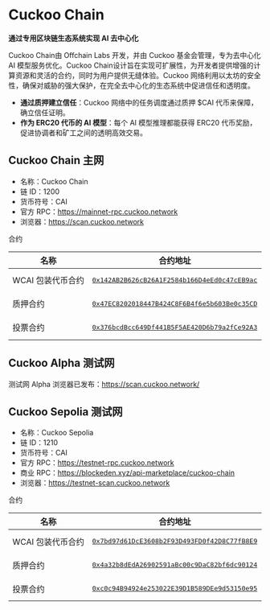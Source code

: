 # Cuckoo Chain

**通过专用区块链生态系统实现 AI 去中心化**

Cuckoo Chain由 Offchain Labs 开发，并由 Cuckoo 基金会管理，专为去中心化 AI 模型服务优化。Cuckoo Chain设计旨在实现可扩展性，为开发者提供增强的计算资源和灵活的合约，同时为用户提供无缝体验。Cuckoo 网络利用以太坊的安全性，确保对威胁的强大保护，在完全去中心化的生态系统中促进信任和透明度。

- **通过质押建立信任**：Cuckoo 网络中的任务调度通过质押 $CAI 代币来保障，确立信任证明。
- **作为 ERC20 代币的 AI 模型**：每个 AI 模型推理都能获得 ERC20 代币奖励，促进协调者和矿工之间的透明高效交易。

## Cuckoo Chain 主网

- 名称：Cuckoo Chain
- 链 ID：1200
- 货币符号：CAI
- 官方 RPC：https://mainnet-rpc.cuckoo.network
- 浏览器：https://scan.cuckoo.network

合约

| 名称              | 合约地址                                                     |
| ----------------- | ------------------------------------------------------------ |
| WCAI 包装代币合约 | <pre>[0x142AB2B626cB26A1F2584b166D4eEd0c47cEB9ac](https://scan.cuckoo.network/address/0x142AB2B626cB26A1F2584b166D4eEd0c47cEB9ac)</pre> |
| 质押合约          | <pre>[0x47EC8202018447B424C8F6B4f6e5b603Be0c35CD](https://scan.cuckoo.network/address/0x47EC8202018447B424C8F6B4f6e5b603Be0c35CD)</pre> |
| 投票合约          | <pre>[0x376bcdBcc649Df441B5F5AE420D6b79a2fCe92A3](https://scan.cuckoo.network/address/0x376bcdBcc649Df441B5F5AE420D6b79a2fCe92A3)</pre> |

## Cuckoo Alpha 测试网

测试网 Alpha 浏览器已发布：https://scan.cuckoo.network/

## Cuckoo Sepolia 测试网

- 名称：Cuckoo Sepolia
- 链 ID：1210
- 货币符号：CAI
- 官方 RPC：https://testnet-rpc.cuckoo.network
- 商业 RPC：https://blockeden.xyz/api-marketplace/cuckoo-chain
- 浏览器：https://testnet-scan.cuckoo.network

合约

| 名称              | 合约地址                                                     |
| ----------------- | ------------------------------------------------------------ |
| WCAI 包装代币合约 | <pre>[0x7bd97d61DcE3608b2F93D493FD0f42D8C77fB8E9](https://testnet-scan.cuckoo.network/address/0x7bd97d61DcE3608b2F93D493FD0f42D8C77fB8E9/)</pre> |
| 质押合约          | <pre>[0x4a32b8dEdA26902591aBc00c9DaC82bf6dc90124](https://testnet-scan.cuckoo.network/address/0x4a32b8dEdA26902591aBc00c9DaC82bf6dc90124/)</pre> |
| 投票合约          | <pre>[0xc0c94B94924e253022E39D1B589DEe9d53150e95](https://testnet-scan.cuckoo.network/address/0xbf4D6eE528f2F7BE1A04AA280e5E27Be15897c9e)</pre> |

